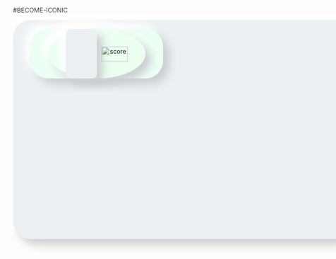 #BECOME-ICONIC

<div style="display: inline-block; justify-content: center;">

<div style="width:700px; height: 400px; padding: 60px 35px 35px;
            border-radius: 40px; 
            background: #ecf0f3;
            box-shadow: 13px 13px 20px #cbced1,
            -13px -13px 20px #ffffff"
            title="hold" alt="hold" width="60" height="34">  
            
<div style="display: inline; margin: 0 5px; justify-content: center; text-align: center; 
            width:40px; height: 70px; padding: 60px 35px 35px;
            border-radius: 40px; 
            background: #ecfff3;
            box-shadow: 13px 13px 20px #cbced1,
            -13px -13px 20px #ffffff"
            title="mark" alt="hold" width="60" height="34"> 
            
<div style="display: inline; margin: 0 5px; justify-content: center; text-align: center; 
            width:70px; height: 40px; padding: 60px 35px 35px;
            border-radius: 50%; 
            background: #ecfff1;
            box-shadow: 13px 13px 20px #cbced1,
            -13px -13px 20px #ffffff"
            title="mark" alt="hold" width="60" height="34"> 
            
 <div style="display: inline; margin: 0 5px; justify-content: center; text-align: center; 
            width:40px; height: 70px; padding: 60px 35px 35px;
            border-radius: 10px; 
            background: #ecf0f3;
            box-shadow: 13px 13px 20px #cbced1,
            -13px -13px 20px #ffffff"
            title="mark" alt="hold" width="60" height="34"> 

</div>

<img style="display: inline; margin: 0 5px; justify-content: center; text-align: center;" title="score" src="https://github.com/vincentlesang/vincentlesang.github.io/blob/master/logosubs.png" width="60" height="34"> 

</div> 



